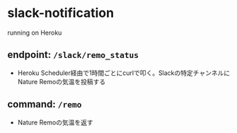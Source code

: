 # slack-notification

running on Heroku

## endpoint: `/slack/remo_status`

* Heroku Scheduler経由で1時間ごとにcurlで叩く。Slackの特定チャンネルにNature Remoの気温を投稿する

## command: `/remo`

* Nature Remoの気温を返す
